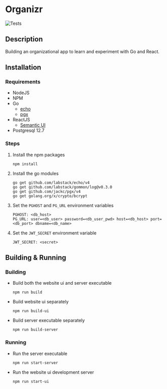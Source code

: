 # Organizr

![Tests](https://github.com/andrew-dagostino/Organizr/actions/workflows/ci.yml/badge.svg?job=test)

## Description

Building an organizational app to learn and experiment with Go and React.

## Installation

### Requirements

-   NodeJS
-   NPM
-   Go
    -   [echo](https://echo.labstack.com/)
    -   [pgx](https://github.com/jackc/pgx)
-   ReactJS
    -   [Semantic UI](https://react.semantic-ui.com/)
-   Postgresql 12.7

### Steps

1. Install the npm packages

    ```
    npm install
    ```

1. Install the go modules

    ```
    go get github.com/labstack/echo/v4
    go get github.com/labstack/gommon/log@v0.3.0
    go get github.com/jackc/pgx/v4
    go get golang.org/x/crypto/bcrypt
    ```

1. Set the `PGHOST` and `PG_URL` environment variables

    ```
    PGHOST: <db_host>
    PG_URL: user=<db_user> password=<db_user_pwd> host=<db_host> port=<db_port> dbname=<db_name>
    ```

1. Set the `JWT_SECRET` environment variable
    ```
    JWT_SECRET: <secret>
    ```

## Building & Running

### Building

-   Build both the website ui and server executable

    ```
    npm run build
    ```

-   Build website ui separately

    ```
    npm run build-ui
    ```

-   Build server executable separately
    ```
    npm run build-server
    ```

### Running

-   Run the server executable

    ```
    npm run start-server
    ```

-   Run the website ui development server
    ```
    npm run start-ui
    ```
